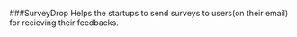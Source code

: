 ###SurveyDrop
Helps the startups to send surveys to users(on their email) for recieving their feedbacks. 
